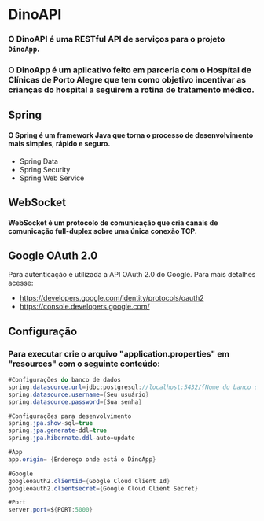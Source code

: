 # DinoAPI
### O DinoAPI é uma RESTful API de serviços para o projeto `DinoApp`.
### O DinoApp é um aplicativo feito em parceria com o Hospítal de Clínicas de Porto Alegre que tem como objetivo incentivar as crianças do hospital a seguirem a rotina de tratamento médico.

## Spring
#### O Spring é um framework Java que torna o processo de desenvolvimento mais simples, rápido e seguro.
- Spring Data
- Spring Security
- Spring Web Service

## WebSocket
#### WebSocket é um protocolo de comunicação que cria canais de comunicação full-duplex sobre uma única conexão TCP.

## Google OAuth 2.0
Para autenticação é utilizada a API OAuth 2.0 do Google. Para mais detalhes acesse:
- https://developers.google.com/identity/protocols/oauth2
- https://console.developers.google.com/

## Configuração
### Para executar crie o arquivo "application.properties" em "resources" com o seguinte conteúdo:
```java
#Configurações do banco de dados
spring.datasource.url=jdbc:postgresql://localhost:5432/{Nome do banco de dados}
spring.datasource.username={Seu usuário}
spring.datasource.password={Sua senha}

#Configurações para desenvolvimento
spring.jpa.show-sql=true
spring.jpa.generate-ddl=true
spring.jpa.hibernate.ddl-auto=update

#App 
app.origin= {Endereço onde está o DinoApp}

#Google
googleoauth2.clientid={Google Cloud Client Id}
googleoauth2.clientsecret={Google Cloud Client Secret}

#Port
server.port=${PORT:5000}
```
